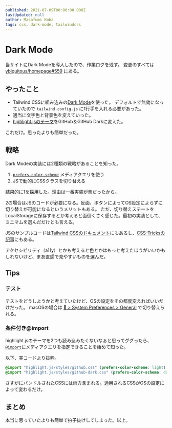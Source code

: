 ```yaml
---
published: 2021-07-09T00:00:00.000Z
lastUpdated: null
author: Masafumi Koba
tags: css, dark-mode, tailwindcss
---
```


# Dark Mode

当サイトにDark Modeを導入したので、作業ログを残す。
変更のすべては [ybiquitous/homepage#559](https://github.com/ybiquitous/homepage/pull/559) にある。

## やったこと

- Tailwind CSSに組み込みの[Dark Mode](https://tailwindcss.com/docs/dark-mode)を使った。
  デフォルトで無効になっていたので `tailwind.config.js` に1行手を入れる必要があった。
- 適当に文字色と背景色を変えていった。
- [highlight.jsのテーマ](https://highlightjs.org/static/demo/)をGitHub＆GitHub Darkに変えた。

これだけ。思ったよりも簡単だった。

## 戦略

Dark Modeの実装には2種類の戦略があることを知った。

1. [`prefers-color-scheme`](http://developer.mozilla.org/en-US/docs/Web/CSS/@media/prefers-color-scheme) メディアクエリを使う
2. JSで動的にCSSクラスを切り替える

結果的に1を採用した。理由は一番実装が楽だったから。

2の場合はJSのコードが必要になる。反面、ボタンによってOS設定によらずに切り替えが可能になるというメリットもある。
ただ、切り替えステートをLocalStorageに保存するとか考えると面倒くさく感じた。最初の実装として、ミニマムを選んだだけとも言える。

JSのサンプルコードは[Tailwind CSSのドキュメント](https://tailwindcss.com/docs/dark-mode#toggling-dark-mode-manually)にもあるし、[CSS-Tricksの記事](https://css-tricks.com/a-complete-guide-to-dark-mode-on-the-web/)にもある。

アクセシビリティ（a11y）とかも考えると色とかはもっと考えたほうがいいかもしれないけど、まあ直感で見やすいものを選んだ。

## Tips

### テスト

テストをどうしようかと考えていたけど、OSの設定をその都度変えればいいだけだった。
macOSの場合は [ > System Preferences > General](https://support.apple.com/en-us/HT208976) で切り替えられる。

### 条件付き@import

highlight.jsのテーマを2つも読み込みたくないなぁと思ってググったら、[`@import`](http://developer.mozilla.org/en-US/docs/Web/CSS/@import)にメディアクエリを指定できることを始めて知った。

以下、実コードより抜粋。

```css
@import "highlight.js/styles/github.css" (prefers-color-scheme: light);
@import "highlight.js/styles/github-dark.css" (prefers-color-scheme: dark);
```

さすがにバンドルされたCSSには両方含まれる。適用されるCSSがOSの設定によって変わるだけ。

## まとめ

本当に思っていたよりも簡単で拍子抜けしてしまった。以上。
